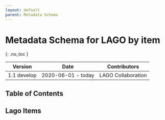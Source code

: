 ```yaml
---
layout: default
parent: Metadata Schema
---
```


# Metadata Schema for LAGO by item
{: .no_toc }

|Version|Date|Contributors|
|-------|----|------------|
| 1.1 develop | 2020-06-01 - today | LAGO Collaboration|

<script src="https://code.jquery.com/jquery-3.2.1.min.js"></script>
<script>
$().ready(function(){
  $.getJSON( "/DMP/schema/lagoSchema.jsonld", function( data ) {
    $('#text').append(data["@graph"][3]["@id"]); 
      var graphelements = data["@graph"];
      for (i=1; i<=graphelements.length-1; i++) {
        if ("@id" in graphelements[i] ){ 				   			    
		        var id = data["@graph"][i]["@id"];    
			$('#index').append('<li><a href="#'+id+'"><strong>'+id+'</strong>.</a></li>');
			$('#text').append('<h5 id="'+id+'"><a href="#'+id+'" class="anchor-heading" aria-labelledby="'+id+'"><svg viewBox="0 0 16 16" aria-hidden="true"><use xlink:href="#svg-link"></use></svg></a><strong>'+id+'</strong></h5>');
	};
      };		
    });
});
</script>

## Table of Contents

<div id="index"></div>

## Lago Items

<div id="text"></div>







